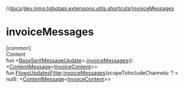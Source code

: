 //[docs](../../index.md)/[dev.inmo.tgbotapi.extensions.utils.shortcuts](index.md)/[invoiceMessages](invoice-messages.md)



# invoiceMessages  
[common]  
Content  
fun <[BaseSentMessageUpdate](../dev.inmo.tgbotapi.types.update.abstracts/-base-sent-message-update/index.md)>.[invoiceMessages](invoice-messages.md)(): <[ContentMessage](../dev.inmo.tgbotapi.types.message.abstracts/-content-message/index.md)<[InvoiceContent](../dev.inmo.tgbotapi.types.message.payments/-invoice-content/index.md)>>  
fun [FlowsUpdatesFilter](../dev.inmo.tgbotapi.updateshandlers/-flows-updates-filter/index.md).[invoiceMessages](invoice-messages.md)(scopeToIncludeChannels: ? = null): <[ContentMessage](../dev.inmo.tgbotapi.types.message.abstracts/-content-message/index.md)<[InvoiceContent](../dev.inmo.tgbotapi.types.message.payments/-invoice-content/index.md)>>  



